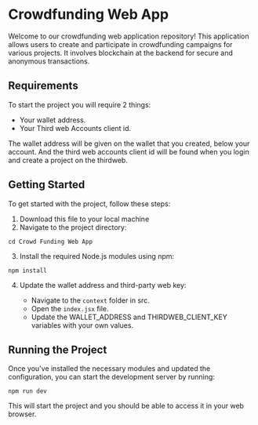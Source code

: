 # Crowdfunding Web App

Welcome to our crowdfunding web application repository! This application allows users to create and participate in crowdfunding campaigns for various projects. It involves blockchain at the backend for secure and anonymous transactions.

## Requirements

To start the project you will require 2 things:
 - Your wallet address.
 - Your Third web Accounts client id.
   
The wallet address will be given on the wallet that you created, below your account. And the third web accounts client id will be found when you login and create a project on the thirdweb.

## Getting Started

To get started with the project, follow these steps:

1. Download this file to your local machine
2. Navigate to the project directory:
```
cd Crowd Funding Web App
```

3. Install the required Node.js modules using npm:
```
npm install
```

4. Update the wallet address and third-party web key:

   - Navigate to the `context` folder in src.
   - Open the `index.jsx` file.
   - Update the WALLET_ADDRESS and THIRDWEB_CLIENT_KEY variables with your own values.
     
## Running the Project

Once you've installed the necessary modules and updated the configuration, you can start the development server by running:
```
npm run dev
```

This will start the project and you should be able to access it in your web browser.

